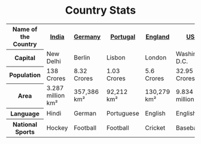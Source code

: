 <!DOCTYPE html>
<html lang="en">
<head>
    <meta charset="UTF-8">
    <meta http-equiv="X-UA-Compatible" content="IE=edge">
    <meta name="viewport" content="width=device-width, initial-scale=1.0">
    <title>Tables</title>
    <link rel="stylesheet" href="style.css">
</head>
<body>
    <center><h1>Country Stats</h1></center>
    <table>
        <tr id="six">
            <th>Name of the Country</th>
            <th><a href="https://en.wikipedia.org/wiki/India">India</a></th>
            <th><a href="https://en.wikipedia.org/wiki/Germany">Germany</a></th>
            <th><a href="https://en.wikipedia.org/wiki/Portugal">Portugal</a></th>
            <th><a href="https://en.wikipedia.org/wiki/England">England</a></th>
            <th><a href="https://en.wikipedia.org/wiki/USA">USA</a></th>
            <th><a href="https://en.wikipedia.org/wiki/Italy">Italy</a></th>
            <th><a href="https://en.wikipedia.org/wiki/France">France</a></th>
            <th><a href="https://en.wikipedia.org/wiki/Spain">Spain</a></th>
        </tr>
        <tr id="one">
            <th>Capital</th>
            <td>New Delhi</td>
            <td>Berlin</td>
            <td>Lisbon</td>
            <td>London</td>
            <td>Washington D.C.</td>
            <td>Rome</td>
            <td>Paris</td>
            <td>Madrid</td>
        </tr>
        <tr id="two">
            <th>Population</th>
            <td>138 Crores</td>
            <td>8.32 Crores</td>
            <td>1.03 Crores</td>
            <td>5.6 Crores</td>
            <td>32.95 Crores</td>
            <td>5.96 Crores</td>
            <td>6.74 Crores</td>
            <td>4.74 Crores</td>
        </tr>
        <tr id="three">
            <th>Area</th>
            <td>3.287 million km²</td>
            <td>357,386 km²</td>
            <td>92,212 km²</td>
            <td>130,279 km²</td>
            <td>9.834 million km²</td>
            <td>301,340 km²</td>
            <td>543,940 km²</td>
            <td>505,990 km²</td>
        </tr>
        <tr id="four">
            <th>Language</th>
            <td>Hindi</td>
            <td>German</td>
            <td>Portuguese</td>
            <td>English</td>
            <td>English</td>
            <td>Italian</td>
            <td>French</td>
            <td>Spanish</td>
        </tr>
        <tr id="five">
            <th>National Sports</th>
            <td>Hockey</td>
            <td>Football</td>
            <td>Football</td>
            <td>Cricket</td>
            <td>Baseball</td>
            <td>Football</td>
            <td>Football</td>
            <td>Soccer</td>
        </tr>
    </table>
</body>
</html>
